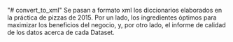 "# convert_to_xml" 
Se pasan a formato xml los diccionarios elaborados en la práctica de pizzas de 2015.
Por un lado, los ingredientes óptimos para maximizar los beneficios del negocio, y, por otro
lado, el informe de calidad de los datos acerca de cada Dataset.

